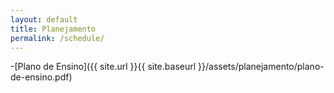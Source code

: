```yaml
---
layout: default
title: Planejamento
permalink: /schedule/
---
```


-[Plano de Ensino]({{ site.url }}{{ site.baseurl }}/assets/planejamento/plano-de-ensino.pdf)